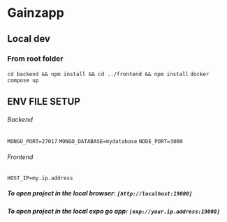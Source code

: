 # Gainzapp

## Local dev
### From root folder 
`cd backend && npm install && cd ../frontend && npm install` 
`docker compose up`

## ENV FILE SETUP 
###### Backend
`MONGO_PORT=27017`
`MONGO_DATABASE=mydatabase`
`NODE_PORT=3000`
###### Frontend 
`HOST_IP=my.ip.address`

##### To open project in the local browser: `[http://localhost:19000]`
##### To open project in the local expo go app: `[exp://your.ip.address:19000]`
  

